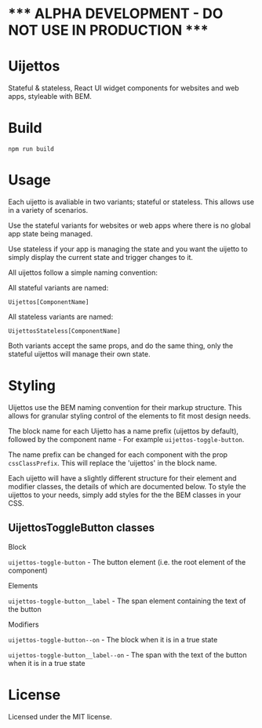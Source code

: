 # *** ALPHA DEVELOPMENT - DO NOT USE IN PRODUCTION ***

# Uijettos

Stateful & stateless, React UI widget components for websites and web apps, styleable with BEM.

# Build

```shell
npm run build
```

# Usage

Each uijetto is avaliable in two variants; stateful or stateless. This allows use in a variety of scenarios.

Use the stateful variants for websites or web apps where there is no global app state being managed.

Use stateless if your app is managing the state and you want the uijetto to simply display the current state and trigger changes to it.

All uijettos follow a simple naming convention:

All stateful variants are named:

`Uijettos[ComponentName]`

All stateless variants are named:

`UijettosStateless[ComponentName]`

Both variants accept the same props, and do the same thing, only the stateful uijettos will manage their own state.


# Styling

Uijettos use the BEM naming convention for their markup structure. This allows for granular styling control of the elements to fit most design needs.

The block name for each Uijetto has a name prefix (uijettos by default), followed by the component name - For example `uijettos-toggle-button`.

The name prefix can be changed for each component with the prop `cssClassPrefix`. This will replace the 'uijettos' in the block name.

Each uijetto will have a slightly different structure for their element and modifier classes, the details of which are documented below. To style the uijettos to your needs, simply add styles for the the BEM classes in your CSS.

## UijettosToggleButton classes

Block

`uijettos-toggle-button` - The button element (i.e. the root element of the component)

Elements

`uijettos-toggle-button__label` - The span element containing the text of the button

Modifiers

`uijettos-toggle-button--on` - The block when it is in a true state

`uijettos-toggle-button__label--on` - The span with the text of the button when it is in a true state

# License

Licensed under the MIT license.